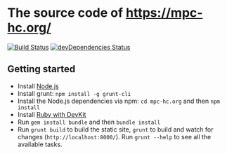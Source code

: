 # The source code of <https://mpc-hc.org/>

[![Build Status](https://github.com/mpc-hc/mpc-hc.org/workflows/Tests/badge.svg)](https://github.com/mpc-hc/mpc-hc.org/actions?workflow=Tests)
[![devDependencies Status](https://img.shields.io/david/dev/mpc-hc/mpc-hc.org.svg)](https://david-dm.org/mpc-hc/mpc-hc.org?type=dev)

## Getting started

* Install [Node.js](https://nodejs.org/)
* Install grunt: `npm install -g grunt-cli`
* Install the Node.js dependencies via npm: `cd mpc-hc.org` and then `npm install`
* Install [Ruby with DevKit](https://rubyinstaller.org/)
* Run `gem install bundle` and then `bundle install`
* Run `grunt build` to build the static site, `grunt` to build and watch for changes (`http://localhost:8000/`). Run `grunt --help` to see all the available tasks.
